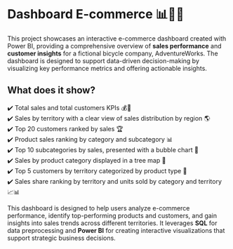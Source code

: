 # Dashboard E-commerce 📊🚴‍♂️

This project showcases an interactive e-commerce dashboard created with Power BI, providing a comprehensive overview of **sales performance** and **customer insights** for a fictional bicycle company, AdventureWorks. The dashboard is designed to support data-driven decision-making by visualizing key performance metrics and offering actionable insights.

## What does it show?
✔️ Total sales and total customers KPIs 💰👥  
✔️ Sales by territory with a clear view of sales distribution by region 🌎  
✔️ Top 20 customers ranked by sales 🏆  
✔️ Product sales ranking by category and subcategory 📊  
✔️ Top 10 subcategories by sales, presented with a bubble chart 🫧  
✔️ Sales by product category displayed in a tree map 🌳  
✔️ Top 5 customers by territory categorized by product type 🛒  
✔️ Sales share ranking by territory and units sold by category and territory 📈📊  

This dashboard is designed to help users analyze e-commerce performance, identify top-performing products and customers, and gain insights into sales trends across different territories. It leverages **SQL** for data preprocessing and **Power BI** for creating interactive visualizations that support strategic business decisions.

